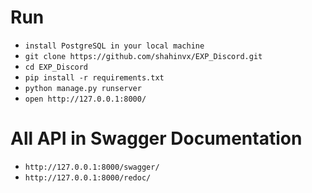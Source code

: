 # Run

- `install PostgreSQL in your local machine`
- `git clone https://github.com/shahinvx/EXP_Discord.git`
- `cd EXP_Discord`
- `pip install -r requirements.txt`
- `python manage.py runserver`
- `open http://127.0.0.1:8000/`

# All API in Swagger Documentation

- `http://127.0.0.1:8000/swagger/`
- `http://127.0.0.1:8000/redoc/`

